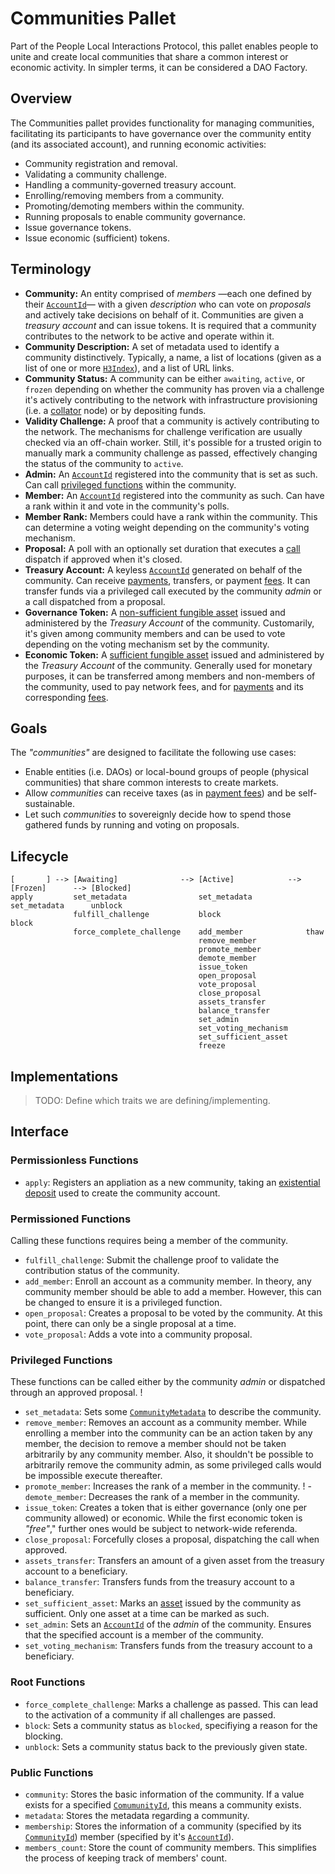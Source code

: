 # Communities Pallet

Part of the People Local Interactions Protocol, this pallet enables people
to unite and create local communities that share a common interest or
economic activity. In simpler terms, it can be considered a DAO Factory.

## Overview

The Communities pallet provides functionality for managing communities,
facilitating its participants to have governance over the community entity
(and its associated account), and running economic activities:

- Community registration and removal.
- Validating a community challenge.
- Handling a community-governed treasury account.
- Enrolling/removing members from a community.
- Promoting/demoting members within the community.
- Running proposals to enable community governance.
- Issue governance tokens.
- Issue economic (sufficient) tokens.

## Terminology

- **Community:** An entity comprised of _members_ —each one defined by their
  [`AccountId`][1]— with a given _description_ who can vote on _proposals_
  and actively take decisions on behalf of it. Communities are given a
  _treasury account_ and can issue tokens. It is required that a community
  contributes to the network to be active and operate within it.
- **Community Description:** A set of metadata used to identify a community
  distinctively. Typically, a name, a list of locations (given as a list of
  one or more [`H3Index`][2]), and a list of URL links.
- **Community Status:** A community can be either `awaiting`, `active`, or
  `frozen` depending on whether the community has proven via a challenge
  it's actively contributing to the network with infrastructure provisioning
  (i.e. a [collator][3] node) or by depositing funds.
- **Validity Challenge:** A proof that a community is actively contributing
  to the network. The mechanisms for challenge verification are usually
  checked via an off-chain worker. Still, it's possible for a trusted origin
  to manually mark a community challenge as passed, effectively changing the
  status of the community to `active`.
- **Admin:** An [`AccountId`][1] registered into the community that is set
  as such. Can call [privileged functions](#privileged-functions) within the
  community.
- **Member:** An [`AccountId`][1] registered into the community as such. Can
  have a rank within it and vote in the community's polls.
- **Member Rank:** Members could have a rank within the community. This can
  determine a voting weight depending on the community's voting mechanism.
- **Proposal:** A poll with an optionally set duration that executes a
  [call][4] dispatch if approved when it's closed.
- **Treasury Account:** A keyless [`AccountId`][1] generated on behalf of
  the community. Can receive [payments][5], transfers, or payment [fees][6].
  It can transfer funds via a privileged call executed by the community
  _admin_ or a call dispatched from a proposal.
- **Governance Token:** A [non-sufficient fungible asset][7] issued and
  administered by the _Treasury Account_ of the community. Customarily, it's
  given among community members and can be used to vote depending on the
  voting mechanism set by the community.
- **Economic Token:** A [sufficient fungible asset][7] issued and
  administered by the _Treasury Account_ of the community. Generally used
  for monetary purposes, it can be transferred among members and non-members
  of the community, used to pay network fees, and for [payments][5] and its
  corresponding [fees][6].

## Goals

The _"communities"_ are designed to facilitate the following use cases:

- Enable entities (i.e. DAOs) or local-bound groups of people (physical
  communities) that share common interests to create markets.
- Allow _communities_ can receive taxes (as in [payment fees][5]) and be
  self-sustainable.
- Let such _communities_ to sovereignly decide how to spend those gathered
  funds by running and voting on proposals.

## Lifecycle

```ignore
[       ] --> [Awaiting]              --> [Active]            --> [Frozen]      --> [Blocked]
apply         set_metadata                set_metadata            set_metadata      unblock
              fulfill_challenge           block                   block
              force_complete_challenge    add_member              thaw
                                          remove_member
                                          promote_member
                                          demote_member
                                          issue_token
                                          open_proposal
                                          vote_proposal
                                          close_proposal
                                          assets_transfer
                                          balance_transfer
                                          set_admin
                                          set_voting_mechanism
                                          set_sufficient_asset
                                          freeze
```

## Implementations

> TODO: Define which traits we are defining/implementing.

## Interface

### Permissionless Functions

- `apply`: Registers an appliation as a new community, taking an
  [existential deposit][8] used to create the community account.

### Permissioned Functions

Calling these functions requires being a member of the community.

- `fulfill_challenge`: Submit the challenge proof to validate the
  contribution status of the community.
- `add_member`: Enroll an account as a community member. In theory,
  any community member should be able to add a member. However, this can be
  changed to ensure it is a privileged function.
- `open_proposal`: Creates a proposal to be voted by the community. At
  this point, there can only be a single proposal at a time.
- `vote_proposal`: Adds a vote into a community proposal.

### Privileged Functions

These functions can be called either by the community _admin_ or
dispatched through an approved proposal. !

- `set_metadata`: Sets some [`CommunityMetadata`][t01] to describe
  the community.
- `remove_member`: Removes an account as a community member. While
  enrolling a member into the community can be an action taken by any
  member, the decision to remove a member should not be taken arbitrarily by
  any community member. Also, it shouldn't be possible to arbitrarily remove
  the community admin, as some privileged calls would be impossible execute
  thereafter.
- `promote_member`: Increases the rank of a member in the community. ! -
  `demote_member`: Decreases the rank of a member in the community.
- `issue_token`: Creates a token that is either governance (only one per
  community allowed) or economic. While the first economic token is
  _"free"_," further ones would be subject to network-wide referenda.
- `close_proposal`: Forcefully closes a proposal, dispatching the call when
  approved.
- `assets_transfer`: Transfers an amount of a given asset from the treasury
  account to a beneficiary.
- `balance_transfer`: Transfers funds from the treasury account to a
  beneficiary.
- `set_sufficient_asset`: Marks an [asset][7] issued by the community as
  sufficient. Only one asset at a time can be marked as such.
- `set_admin`: Sets an [`AccountId`][1] of the _admin_ of the community.
  Ensures that the specified account is a member of the community.
- `set_voting_mechanism`: Transfers funds from the treasury account to a
  beneficiary.

### Root Functions

- `force_complete_challenge`: Marks a challenge as passed. This can lead to
  the activation of a community if all challenges are passed.
- `block`: Sets a community status as `blocked`, specifiying a reason for the blocking.
- `unblock`: Sets a community status back to the previously given state.

### Public Functions

- `community`: Stores the basic information of the community. If a value exists for a
  specified [`ComumunityId`][t00], this means a community exists.
- `metadata`: Stores the metadata regarding a community.
- `membership`: Stores the information of a community (specified by its
  [`CommunityId`][t00]) member (specified by it's [`AccountId`][1]).
- `members_count`: Store the count of community members. This simplifies the process of keeping track of members' count.

<!-- References -->

[1]: https://paritytech.github.io/substrate/master/frame_system/pallet/trait.Config.html#associatedtype.AccountId
[2]: https://h3geo.org/docs/highlights/indexing
[3]: https://docs.substrate.io/reference/glossary/#collator
[4]: https://docs.substrate.io/reference/glossary/#call
[5]: https://github.com/virto-network/virto-node/tree/master/pallets/payments
[6]: https://github.com/virto-network/virto-node/pull/282
[7]: https://paritytech.github.io/substrate/master/pallet_assets/index.html#terminology
[8]: https://docs.substrate.io/reference/glossary/#existential-deposit
[t00]: src/lib.rs#L237
[t01]: src/types.rs#L57
